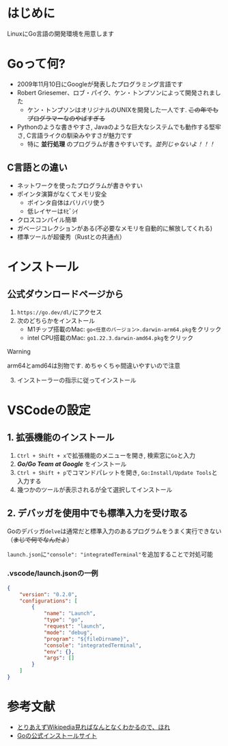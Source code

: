 # はじめに

LinuxにGo言語の開発環境を用意します

# Goって何?

- 2009年11月10日にGoogleが発表したプログラミング言語です
- Robert Griesemer、ロブ・パイク、ケン・トンプソンによって開発されました
    - ケン・トンプソンはオリジナルのUNIXを開発した一人です. ~~この年でもプログラマーなのやばすぎる~~
- Pythonのような書きやすさ, Javaのような巨大なシステムでも動作する堅牢さ, C言語ライクの馴染みやすさが魅力です
    - 特に __並行処理__ のプログラムが書きやすいです。*並列じゃないよ！！！*

## C言語との違い
- ネットワークを使ったプログラムが書きやすい
- ポインタ演算がなくてメモリ安全
    - ポインタ自体はバリバリ使う
    - 低レイヤーはｷﾋﾞｼｲ
- クロスコンパイル簡単
- ガベージコレクションがある(不必要なメモリを自動的に解放してくれる)
- 標準ツールが超優秀（Rustとの共通点）

# インストール
## 公式ダウンロードページから

1. `https://go.dev/dl/`にアクセス
2. 次のどちらかをインストール
    - M1チップ搭載のMac: `go<任意のバージョン>.darwin-arm64.pkg`をクリック
    - intel CPU搭載のMac: `go1.22.3.darwin-amd64.pkg`をクリック

> [!WARNING]
> arm64とamd64は別物です. めちゃくちゃ間違いやすいので注意

3. インストーラーの指示に従ってインストール





# VSCodeの設定

## 1. 拡張機能のインストール

1. `Ctrl + Shift + x`で拡張機能のメニューを開き, 検索窓に`Go`と入力
2. __*Go/Go Team at Google*__ をインストール
3. `Ctrl + Shift + p`でコマンドパレットを開き, `Go:Install/Update Tools`と入力する
4. 幾つかのツールが表示されるが全て選択してインストール

## 2. デバッガを使用中でも標準入力を受け取る
Goのデバッガ`delve`は通常だと標準入力のあるプログラムをうまく実行できない（~~まじで何でなんだよ~~）

`launch.json`に`"console": "integratedTerminal"`を追加することで対処可能

### .vscode/launch.jsonの一例
```json
{
    "version": "0.2.0",
    "configurations": [
        {
            "name": "Launch",
            "type": "go",
            "request": "launch",
            "mode": "debug",
            "program": "${fileDirname}",
            "console": "integratedTerminal",
            "env": {},
            "args": []
        }
    ]
}
```


# 参考文献

- [とりあえずWikipedia見ればなんとなくわかるので、ほれ](https://ja.wikipedia.org/wiki/Go_(%E3%83%97%E3%83%AD%E3%82%B0%E3%83%A9%E3%83%9F%E3%83%B3%E3%82%B0%E8%A8%80%E8%AA%9E))
- [Goの公式インストールサイト](https://go.dev/doc/install)